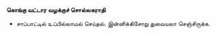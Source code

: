 **கொங்கு வட்டார வழக்குச் சொல்லகராதி**
- சாப்பாட்டில் உப்பில்லாமல் செய்தல். இன்னிக்கிசோறு துவையலா செஞ்சிருக்க.

